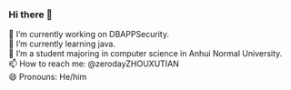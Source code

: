 ### Hi there 👋

<!--
**zerodayZHOUXUTIAN/zerodayZHOUXUTIAN** is a ✨ _special_ ✨ repository because its `README.md` (this file) appears on your GitHub profile.
-->

🔭 I’m currently working on DBAPPSecurity.  
🌱 I’m currently learning java.  
🤔 I’m a student majoring in computer science in Anhui Normal University.  
📫 How to reach me: @zerodayZHOUXUTIAN  
😄 Pronouns: He/him  

